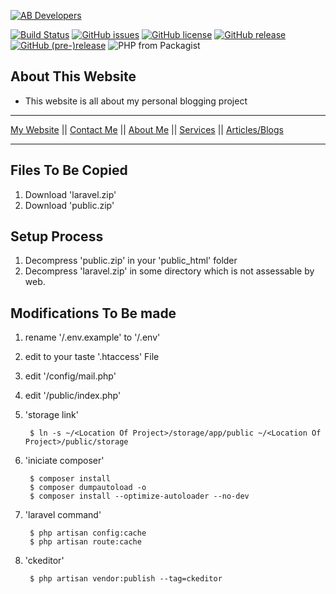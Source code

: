 [![AB Developers](https://www.abdevp.tk/favicon.png)](https://www.abdevp.tk)

[![Build Status](https://travis-ci.org/AshishBhoi/webblog.svg?branch=master)](https://travis-ci.org/AshishBhoi/webblog)
[![GitHub issues](https://img.shields.io/github/issues/AshishBhoi/webblog.svg)](https://github.com/AshishBhoi/webblog/issues)
[![GitHub license](https://img.shields.io/github/license/AshishBhoi/webblog.svg)](https://github.com/AshishBhoi/webblog/blob/master/LICENSE)
[![GitHub release](https://img.shields.io/github/release/ashishbhoi/webblog.svg)](https://github.com/AshishBhoi/webblog/releases)
[![GitHub (pre-)release](https://img.shields.io/github/release/ashishbhoi/webblog/all.svg)](https://github.com/AshishBhoi/webblog/releases)
![PHP from Packagist](https://img.shields.io/packagist/php-v/ashishbhoi/webblog.svg)

## About This Website ##

- This website is all about my personal blogging project

-----
[My Website](https://www.abdevp.tk) || [Contact Me](https://www.abdevp.tk/contact) || [About Me](https://www.abdevp.tk/about) || [Services](https://www.abdevp.tk/services) || [Articles/Blogs](https://www.abdevp.tk/posts)

-----

## Files To Be Copied ##
1. Download 'laravel.zip'
2. Download 'public.zip'

## Setup Process ##
1. Decompress 'public.zip' in your 'public_html' folder
2. Decompress 'laravel.zip' in some directory which is not assessable by web.

## Modifications To Be made ##
1. rename '/.env.example' to '/.env'
2. edit to your taste '.htaccess' File
3. edit '/config/mail.php'
4. edit '/public/index.php' 
5. 'storage link'

        $ ln -s ~/<Location Of Project>/storage/app/public ~/<Location Of Project>/public/storage
6. 'iniciate composer'

        $ composer install
        $ composer dumpautoload -o
        $ composer install --optimize-autoloader --no-dev
7. 'laravel command'

        $ php artisan config:cache
        $ php artisan route:cache
8. 'ckeditor'
        
        $ php artisan vendor:publish --tag=ckeditor


